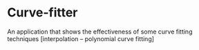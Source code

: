 # Curve-fitter
An application that shows the effectiveness of some curve fitting techniques [interpolation – polynomial curve fitting]
